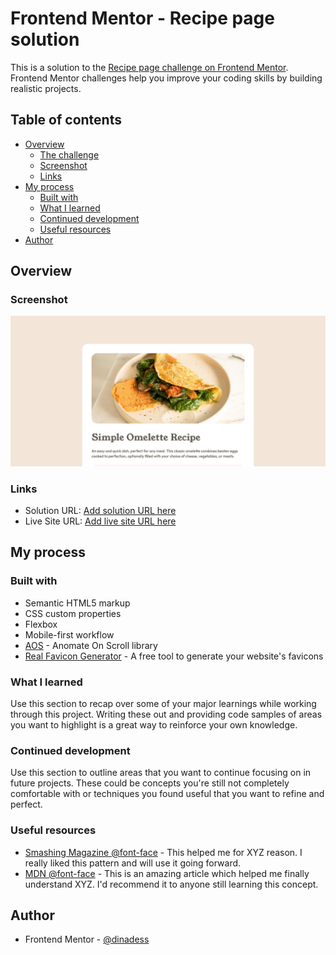 # Frontend Mentor - Recipe page solution

This is a solution to the [Recipe page challenge on Frontend Mentor](https://www.frontendmentor.io/challenges/recipe-page-KiTsR8QQKm). Frontend Mentor challenges help you improve your coding skills by building realistic projects.

## Table of contents

- [Overview](#overview)
  - [The challenge](#the-challenge)
  - [Screenshot](#screenshot)
  - [Links](#links)
- [My process](#my-process)
  - [Built with](#built-with)
  - [What I learned](#what-i-learned)
  - [Continued development](#continued-development)
  - [Useful resources](#useful-resources)
- [Author](#author)

## Overview

### Screenshot

![](./assets/images/omelette-recipe-page-screenshot.png)

### Links

- Solution URL: [Add solution URL here](https://your-solution-url.com)
- Live Site URL: [Add live site URL here](https://your-live-site-url.com)

## My process

### Built with

- Semantic HTML5 markup
- CSS custom properties
- Flexbox
- Mobile-first workflow
- [AOS](https://michalsnik.github.io/aos/) - Anomate On Scroll library
- [Real Favicon Generator](https://realfavicongenerator.net/) - A free tool to generate your website's favicons

### What I learned

Use this section to recap over some of your major learnings while working through this project. Writing these out and providing code samples of areas you want to highlight is a great way to reinforce your own knowledge.

### Continued development

Use this section to outline areas that you want to continue focusing on in future projects. These could be concepts you're still not completely comfortable with or techniques you found useful that you want to refine and perfect.

### Useful resources

- [Smashing Magazine @font-face](https://www.smashingmagazine.com/2013/02/setting-weights-and-styles-at-font-face-declaration/) - This helped me for XYZ reason. I really liked this pattern and will use it going forward.
- [MDN @font-face](https://developer.mozilla.org/en-US/docs/Web/CSS/@font-face/font-display) - This is an amazing article which helped me finally understand XYZ. I'd recommend it to anyone still learning this concept.

## Author

- Frontend Mentor - [@dinadess](https://www.frontendmentor.io/profile/dinadess)

